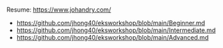 # 
Resume:
https://www.johandry.com/

+ https://github.com/jhong40/eksworkshop/blob/main/Beginner.md
+ https://github.com/jhong40/eksworkshop/blob/main/Intermediate.md
+ https://github.com/jhong40/eksworkshop/blob/main/Advanced.md
